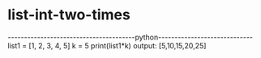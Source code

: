 # list-int-two-times
---------------------------------------python-----------------------------
list1 = [1, 2, 3, 4, 5]
k = 5
print(list1*k)
output:
[5,10,15,20,25]
